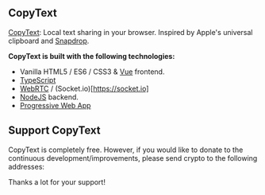 ## CopyText

[CopyText](https://copytext.net): Local text sharing in your browser. Inspired by Apple's universal clipboard and [Snapdrop](https://snapdrop.net).

**CopyText is built with the following technologies:**

- Vanilla HTML5 / ES6 / CSS3 & [Vue](https://vuejs.org/) frontend.
- [TypeScript](https://www.typescriptlang.org/)
- [WebRTC](http://webrtc.org/) / (Socket.io)[https://socket.io]
- [NodeJS](https://nodejs.org/en/) backend.
- [Progressive Web App](https://wikipedia.org/wiki/Progressive_Web_App)

## Support CopyText

CopyText is completely free. However, if you would like to donate to the continuous development/improvements, please send crypto to the following addresses:

Thanks a lot for your support!